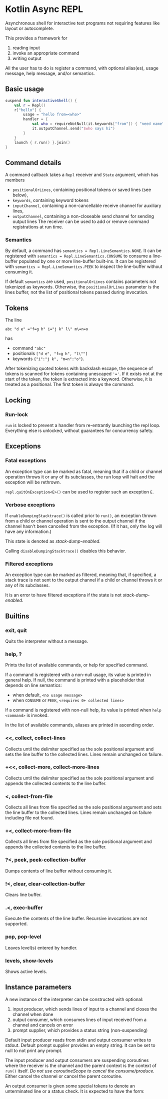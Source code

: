 # Kotlin Async REPL

Asynchronous shell for interactive text programs not requiring features
like layout or autocomplete.

This provides a framework for
1. reading input
2. invoke an appropriate command
3. writing output

All the user has to do is register a command, with optional alias(es), usage message, help message, and/or semantics.

## Basic usage

```kotlin
suspend fun interactiveShell() {
    val r = Repl()
    r["hello"] {
        usage = "hello from=<who>"
        handler = {
            val who = requireNotNull(it.keywords["from"]) { "need name" }
            it.outputChannel.send("$who says hi")
        }
    }
    launch { r.run() }.join()
}
```

## Command details
A command callback takes a `Repl` receiver and `State` argument, which has members
- `positionalOrLines`, containing positional tokens or saved lines (see below),
- `keywords`, containing keyword tokens
- `inputChannel`, containing a non-cancellable receive channel for auxiliary lines,
- `outputChannel`, containing a non-closeable send channel for sending output lines
The receiver can be used to add or remove command registrations at run time.

### Semantics
By default, a command has `semantics = Repl.LineSemantics.NONE`.
It can be registered with `semantics = Repl.LineSemantics.CONSUME` to consume a line-buffer populated by one or more
line-buffer built-ins.
It can be registered with `semantics = Repl.LineSemantics.PEEK` to inspect the line-buffer without consuming it.

If default `semantics` are used, `positionalOrLines` contains parameters not tokenized as keywords.
Otherwise, the `positionalOrLines` parameter is the lines buffer,
not the list of positional tokens passed during invocation.

## Tokens
The line
```
abc "d e" ="f=g h" i="j k" l\" m\=n=o
```
has
- command `"abc"`
- positionals `["d e", "f=g h", "l\""]`
- keywords `{"i":"j k", "m=n":"o"}`.

After tokenizing quoted tokens with backslash escape, the sequence of tokens is scanned
for tokens containing unescaped `'='`. If it exists not at the start of the token, the token is
extracted into a keyword. Otherwise, it is treated as a positional. The first token is always
the command.

## Locking
### Run-lock
`run` is locked to prevent a handler from re-entrantly launching the repl loop.
Everything else is unlocked, without guarantees for concurrency safety.


## Exceptions
### Fatal exceptions
An exception type can be marked as fatal, meaning that if a child or channel operation throws it or
any of its subclasses,  the run loop will halt and the exception will be rethrown.

`repl.quitOnException<E>()` can be used to register such an exception `E`.

### Verbose exceptions
If `enableDumpingStacktrace()` is called prior to `run()`, an exception thrown from a child or channel operation is sent
to the output  channel if the channel hasn't been cancelled from the exception.
(If it has, only the log will have any information.)

This state is denoted as *stack-dump-enabled*.

Calling `disableDumpingStacktrace()` disables this behavior.

### Filtered exceptions
An exception type can be marked as filtered, meaning that, if specified, a stack trace is not sent to the output channel
if a child or channel throws it or any of its subclasses.

It is an error to have filtered exceptions if the state is not *stack-dump-enabled*.

## Builtins
### exit, quit
Quits the interpreter without a message.
### help, ?
Prints the list of available commands, or help for specified command.

If a command is registered with a non-null usage, its value is printed in general help.
If null, the command is printed with a placeholder that depends on line semantics:
- when default, `<no usage message>`
- when `CONSUME` or `PEEK`, `<requires 0+ collected lines>`

If a command is registered with non-null help, its value is printed when `help <command>` is invoked.

In the list of available commands, aliases are printed in ascending order.

### <<, collect, collect-lines
Collects until the delimiter specified as the sole positional argument and
sets the line buffer to the collected lines. Lines remain unchanged on failure.

### +<<, collect-more, collect-more-lines
Collects until the delimiter specified as the sole positional argument and
appends the collected contents to the line buffer.

### <, collect-from-file
Collects all lines from file specified as the sole positional argument and
sets the line buffer to the collected lines. Lines remain unchanged on failure including
file not found.

### +<, collect-more-from-file
Collects all lines from file specified as the sole positional argument and
appends the collected contents to the line buffer.

### ?<, peek, peek-collection-buffer
Dumps contents of line buffer without consuming it.

### !<, clear, clear-collection-buffer
Clears line buffer.

### .<, exec-buffer
Execute the contents of the line buffer. Recursive invocations are not supported.

### pop, pop-level
Leaves level(s) entered by handler.

### levels, show-levels
Shows active levels.

## Instance parameters
A new instance of the interpreter can be constructed with optional:
1. input producer, which sends lines of input to a channel and
   closes the channel when done
2. output consumer, which consumes lines of input received from a channel
   and cancels on error
3. prompt supplier, which provides a status string (non-suspending)

Default input producer reads from stdin and output consumer writes to stdout.
Default prompt supplier provides an empty string. It can be set to null to not print any
prompt.

The input producer and output consumers are suspending coroutines where the receiver is the channel and
the parent context is the context of `run()` itself.
*Do not use coroutineScope to cancel the consume/produce.*
Either cancel the channel or cancel the parent coroutine.

An output consumer is given some special tokens to denote an unterminated line or a status 
check. It is expected to have the form: